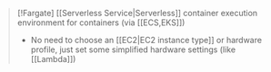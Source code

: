 
> [!Fargate]
>  [[Serverless Service|Serverless]] container execution environment for containers (via [[ECS,EKS]])
>  - No need to choose an [[EC2|EC2 instance type]] or hardware profile, just set some simplified hardware settings (like [[Lambda]])

